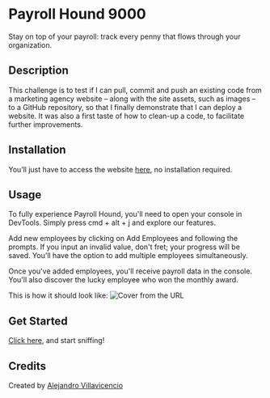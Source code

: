 # Payroll Hound 9000
Stay on top of your payroll: track every penny that flows through your organization.

## Description
This challenge is to test if I can pull, commit and push an existing code from a marketing agency website – along with the site assets, such as images – to a GitHub repository, so that I finally demonstrate that I can deploy a website.
It was also a first taste of how to clean-up a code, to facilitate further improvements.

## Installation
You’ll just have to access the website [here](https://github.com/AlejnadroVill/Third-Challenge), no installation required.

## Usage
To fully experience Payroll Hound, you'll need to open your console in DevTools. Simply press cmd + alt + j and explore our features.

Add new employees by clicking on Add Employees and following the prompts. If you input an invalid value, don't fret; your progress will be saved. You'll have the option to add multiple employees simultaneously.

Once you've added employees, you'll receive payroll data in the console. You'll also discover the lucky employee who won the monthly award.

This is how it should look like:
![Cover from the URL](./Develop/Images/PrH9000_Demo.gif)

## Get Started
[Click here](https://alejnadrovill.github.io/Third-Challenge/), and start sniffing!

## Credits
Created by [Alejandro Villavicencio](https://github.com/AlejnadroVill)